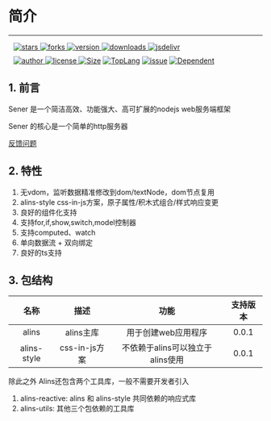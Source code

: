 <!--
 * @Author: chenzhongsheng
 * @Date: 2023-05-12 00:07:52
 * @Description: Coding something
-->


# 简介

--------------------

<div style="margin: 10px">
    <a href="https://www.github.com/theajack/sener/stargazers" target="_black">
        <img src="https://img.shields.io/github/stars/theajack/sener?logo=github" alt="stars" />
    </a>
    <a href="https://www.github.com/theajack/sener/network/members" target="_black">
        <img src="https://img.shields.io/github/forks/theajack/sener?logo=github" alt="forks" />
    </a>
    <a href="https://www.npmjs.com/package/sener" target="_black">
        <img src="https://img.shields.io/npm/v/sener?logo=npm" alt="version" />
    </a>
    <a href="https://www.npmjs.com/package/sener" target="_black">
        <img src="https://img.shields.io/npm/dm/sener?color=%23ffca28&logo=npm" alt="downloads" />
    </a>
    <a href="https://www.jsdelivr.com/package/npm/sener" target="_black">
        <img src="https://data.jsdelivr.com/v1/package/npm/sener/badge" alt="jsdelivr" />
    </a>
</div>

<div style="margin: 10px">
    <a href="https://github.com/theajack" target="_black">
        <img src="https://img.shields.io/badge/Author-%20theajack%20-7289da.svg?&logo=github" alt="author" />
    </a>
    <a href="https://www.github.com/theajack/sener/blob/master/LICENSE" target="_black">
        <img src="https://img.shields.io/github/license/theajack/sener?color=%232DCE89&logo=github" alt="license" />
    </a>
    <a href="https://fastly.jsdelivr.net/gh/theajack/sener/dist/sener.latest.min.js"><img src="https://img.shields.io/bundlephobia/minzip/sener.svg" alt="Size"></a>
    <a href="https://github.com/theajack/sener/search?l=javascript"><img src="https://img.shields.io/github/languages/top/theajack/sener.svg" alt="TopLang"></a>
    <a href="https://github.com/theajack/sener/issues"><img src="https://img.shields.io/github/issues-closed/theajack/sener.svg" alt="issue"></a>
    <a href="https://www.github.com/theajack/sener"><img src="https://img.shields.io/librariesio/dependent-repos/npm/sener.svg" alt="Dependent"></a>
</div>

<!-- ### Samples

<code-btn type='text' text='Counter' url='@count'/> | 
<code-btn type='text' text='Components & Model' url='@model'/> |
<code-btn type='text' text='Todo List' url='@todo-list'/> |
<code-btn type='text' text='CSS-In-JS' url='@style'/> -->

## 1. 前言

Sener 是一个简洁高效、功能强大、高可扩展的nodejs web服务端框架

Sener 的核心是一个简单的http服务器

[反馈问题](https://github.com/theajack/sener/issues/new) 

## 2. 特性

1. 无vdom，监听数据精准修改到dom/textNode，dom节点复用
2. alins-style css-in-js方案，原子属性/积木式组合/样式响应变更
3. 良好的组件化支持
4. 支持for,if,show,switch,model控制器
5. 支持computed、watch
6. 单向数据流 + 双向绑定
7. 良好的ts支持

## 3. 包结构

|     名称     | 描述 |   功能   | 支持版本 |
| :----------: | :------------------------------: | :--------------------: | :--------------------: |
|    alins    | alins主库 |  用于创建web应用程序   | 0.0.1 |
|    alins-style    | css-in-js方案 |  不依赖于alins可以独立于alins使用  | 0.0.1 |

除此之外 Alins还包含两个工具库，一般不需要开发者引入

1. alins-reactive: alins 和 alins-style 共同依赖的响应式库
2. alins-utils: 其他三个包依赖的工具库

<div>
    <star></star>
</div>


